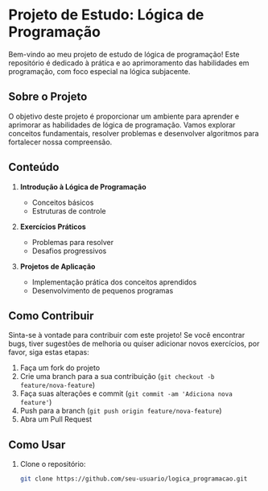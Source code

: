 
# Projeto de Estudo: Lógica de Programação

Bem-vindo ao meu projeto de estudo de lógica de programação! Este repositório é dedicado à prática e ao aprimoramento das habilidades em programação, com foco especial na lógica subjacente.

## Sobre o Projeto

O objetivo deste projeto é proporcionar um ambiente para aprender e aprimorar as habilidades de lógica de programação. Vamos explorar conceitos fundamentais, resolver problemas e desenvolver algoritmos para fortalecer nossa compreensão.

## Conteúdo

1. **Introdução à Lógica de Programação**
   - Conceitos básicos
   - Estruturas de controle

2. **Exercícios Práticos**
   - Problemas para resolver
   - Desafios progressivos

3. **Projetos de Aplicação**
   - Implementação prática dos conceitos aprendidos
   - Desenvolvimento de pequenos programas

## Como Contribuir

Sinta-se à vontade para contribuir com este projeto! Se você encontrar bugs, tiver sugestões de melhoria ou quiser adicionar novos exercícios, por favor, siga estas etapas:

1. Faça um fork do projeto
2. Crie uma branch para a sua contribuição (`git checkout -b feature/nova-feature`)
3. Faça suas alterações e commit (`git commit -am 'Adiciona nova feature'`)
4. Push para a branch (`git push origin feature/nova-feature`)
5. Abra um Pull Request

## Como Usar

1. Clone o repositório:
   ```bash
   git clone https://github.com/seu-usuario/logica_programacao.git